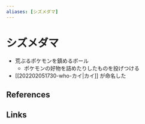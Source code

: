 ```yaml
---
aliases: [シズメダマ]
---
```

# シズメダマ

- 荒ぶるポケモンを鎮めるボール
	- ポケモンの好物を詰めたりしたものを投げつける
- [[202202051730-who-カイ|カイ]] が命名した

## References



## Links


